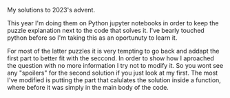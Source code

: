 My solutions to 2023's advent.

This year I'm doing them on Python jupyter notebooks in order to keep the puzzle explanation next to the code that solves it. I've bearly touched python before so I'm taking this as an oportunuty to learn it.

For most of the latter puzzles it is very tempting to go back and addapt the first part to better fit with the seccond. In order to show how I aproached the question with no more information I try not to modify it. So you wont see any "spoilers" for the second solution if you just look at my first. The most I've modified is putting the part that calulates the solution inside a function, where before it was simply in the main body of the code.
